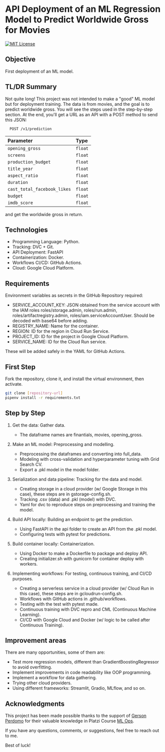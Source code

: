 # API Deployment of an ML Regression Model to Predict Worldwide Gross for Movies
[![MIT License](https://img.shields.io/badge/License-MIT-green.svg)](https://choosealicense.com/licenses/mit/)

## Objective
First deployment of an ML model.

## TL/DR Summary
Not quite long! This project was not intended to make a "good" ML model but for deployment training. The data is from movies, and the goal is to predict worldwide gross. You will see the steps used in the step-by-step section. At the end, you'll get a URL as an API with a POST method to send this JSON:

```http
  POST /v1/prediction
```

| Parameter | Type     |
| :-------- | :------- |
| `opening_gross`      | `float` |
| `screens`      | `float` |
| `production_budget`      | `float` |
| `title_year`      | `float` |
| `aspect_ratio`      | `float` |
| `duration`      | `float` |
| `cast_total_facebook_likes`      | `float` |
| `budget`      | `float` |
| `imdb_score`      | `float` |

and get the worldwide gross in return.

## Technologies
- Programming Language: Python.
- Tracking: DVC + Git.
- API Deployment: FastAPI
- Containerization: Docker.
- Workflows CI/CD: GitHub Actions.
- Cloud: Google Cloud Platform.

## Requirements
Environment variables as secrets in the GitHub Repository required:
- SERVICE_ACCOUNT_KEY: JSON obtained from the service account with the IAM roles roles/storage.admin, roles/run.admin, roles/artifactregistry.admin, roles/iam.serviceAccountUser. Should be decoded with base64 before adding.
- REGISTRY_NAME: Name for the container.
- REGION: ID for the region in Cloud Run Service.
- PROJECT_ID: ID for the project in Google Cloud Platform.
- SERVICE_NAME: ID for the Cloud Run service.

These will be added safely in the YAML for GitHub Actions.

## First Step
Fork the repository, clone it, and install the virtual environment, then activate.
```bash
git clone [repository-url]
pipenv install -r requirements.txt
```

## Step by Step
1. Get the data: Gather data.
   - The dataframe names are finantials, movies, opening_gross.

2. Make an ML model: Preprocessing and modelling.
   - Preprocessing the dataframes and converting into full_data.
   - Modeling with cross-validation and hyperparameter tuning with Grid Search CV.
   - Export a .pkl model in the model folder.

3. Serialization and data pipeline: Tracking for the data and model.
   - Creating storage in a cloud provider (w/ Google Storage in this case), these steps are in gstorage-config.sh.
   - Tracking .csv (data) and .pkl (model) with DVC.
   - Yaml for dvc to reproduce steps on preprocessing and training the model.

4. Build API locally: Building an endpoint to get the prediction.
   - Using FastAPI in the api folder to create an API from the .pkl model.
   - Configuring tests with pytest for predictions.

5. Build container locally: Containerization.
   - Using Docker to make a Dockerfile to package and deploy API.
   - Creating initializer.sh with gunicorn for container deploy with workers.

6. Implementing workflows: For testing, continuous training, and CI/CD purposes.
   - Creating a serverless service in a cloud provider (w/ Cloud Run in this case), these steps are in gcloudrun-config.sh.
   - Workflows with GitHub actions in .github/workflows.
   - Testing with the test with pytest made.
   - Continuous training with DVC repro and CML (Continuous Machine Learning).
   - CI/CD with Google Cloud and Docker (w/ logic to be called after Continuous Training).

## Improvement areas
There are many opportunities, some of them are:
- Test more regression models, different than GradientBoostingRegressor to avoid overfitting.
- Implement improvements in code readability like OOP programming.
- Implement a workflow for data gathering.
- Trying other cloud providers.
- Using different frameworks: Streamlit, Gradio, MLflow, and so on.

## Acknowledgments
This project has been made possible thanks to the support of [Gerson Perdomo](https://github.com/gersonrpq) for their valuable knowledge in Platzi Course [ML Ops](https://platzi.com/cursos/ml-ops/).

If you have any questions, comments, or suggestions, feel free to reach out to me.

Best of luck!